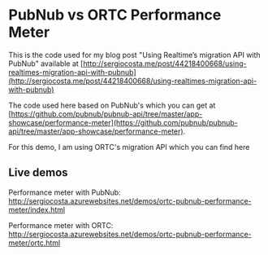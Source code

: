 # PubNub vs ORTC Performance Meter #

This is the code used for my blog post "Using Realtime’s migration API with PubNub" available at [http://sergiocosta.me/post/44218400668/using-realtimes-migration-api-with-pubnub](http://sergiocosta.me/post/44218400668/using-realtimes-migration-api-with-pubnub)

The code used here based on PubNub's which you can get at [https://github.com/pubnub/pubnub-api/tree/master/app-showcase/performance-meter](https://github.com/pubnub/pubnub-api/tree/master/app-showcase/performance-meter).

For this demo, I am using ORTC's migration API which you can find here

## Live demos ##
Performance meter with PubNub: http://sergiocosta.azurewebsites.net/demos/ortc-pubnub-performance-meter/index.html

Performance meter with ORTC: http://sergiocosta.azurewebsites.net/demos/ortc-pubnub-performance-meter/ortc.html
